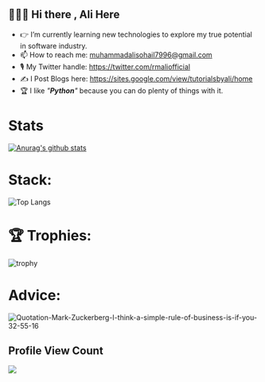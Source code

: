 ## 👨🏻‍💻 Hi there , Ali Here

- 👉 I’m currently learning new technologies to explore my true potential in software industry.
- 📫 How to reach me: muhammadalisohail7996@gmail.com
- 🎙️ My Twitter handle: https://twitter.com/rmaliofficial
- ✍️ I Post Blogs here: https://sites.google.com/view/tutorialsbyali/home
- 🏆 I like _"**Python**"_ because you can do plenty of things with it.

# Stats

[![Anurag's github stats](https://github-readme-stats.vercel.app/api?username=alitheDev)](https://github.com/alitheDev/github-readme-stats)

# Stack:

![Top Langs](https://github-readme-stats.vercel.app/api/top-langs/?username=alitheDEV&hide=javascript,css,scss,html&theme=tokyonight)

#  🏆 Trophies:

![trophy](https://github-profile-trophy.vercel.app/?username=ryo-ma&margin-w=15)

# Advice: 

![Quotation-Mark-Zuckerberg-I-think-a-simple-rule-of-business-is-if-you-32-55-16](https://user-images.githubusercontent.com/48137657/189515988-f7377abb-8c90-419d-ace2-94b8ea7d50ed.jpg)


## Profile View Count
![](https://komarev.com/ghpvc/?username=alitheDev&color=green&label=PROFILE+VIEWS)
